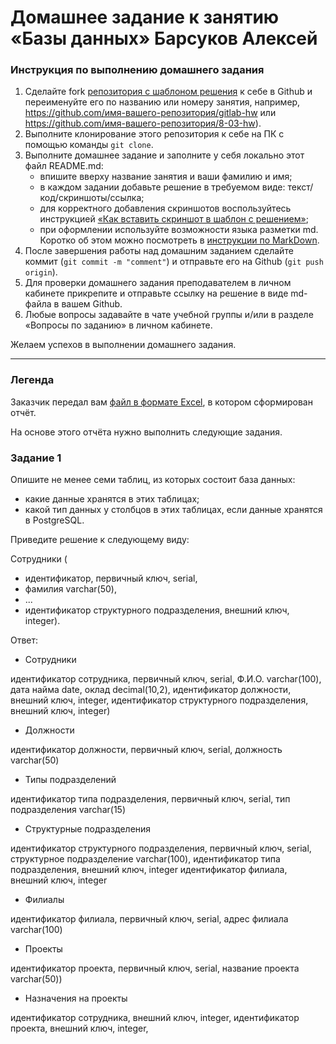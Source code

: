 # Домашнее задание к занятию «Базы данных» Барсуков Алексей

### Инструкция по выполнению домашнего задания

1. Сделайте fork [репозитория c шаблоном решения](https://github.com/netology-code/sys-pattern-homework) к себе в Github и переименуйте его по названию или номеру занятия, например, https://github.com/имя-вашего-репозитория/gitlab-hw или https://github.com/имя-вашего-репозитория/8-03-hw).
2. Выполните клонирование этого репозитория к себе на ПК с помощью команды `git clone`.
3. Выполните домашнее задание и заполните у себя локально этот файл README.md:
   - впишите вверху название занятия и ваши фамилию и имя;
   - в каждом задании добавьте решение в требуемом виде: текст/код/скриншоты/ссылка;
   - для корректного добавления скриншотов воспользуйтесь инструкцией [«Как вставить скриншот в шаблон с решением»](https://github.com/netology-code/sys-pattern-homework/blob/main/screen-instruction.md);
   - при оформлении используйте возможности языка разметки md. Коротко об этом можно посмотреть в [инструкции по MarkDown](https://github.com/netology-code/sys-pattern-homework/blob/main/md-instruction.md).
4. После завершения работы над домашним заданием сделайте коммит (`git commit -m "comment"`) и отправьте его на Github (`git push origin`).
5. Для проверки домашнего задания преподавателем в личном кабинете прикрепите и отправьте ссылку на решение в виде md-файла в вашем Github.
6. Любые вопросы задавайте в чате учебной группы и/или в разделе «Вопросы по заданию» в личном кабинете.

Желаем успехов в выполнении домашнего задания.

---
### Легенда

Заказчик передал вам [файл в формате Excel](https://github.com/netology-code/sdb-homeworks/blob/main/resources/hw-12-1.xlsx), в котором сформирован отчёт. 

На основе этого отчёта нужно выполнить следующие задания.

### Задание 1

Опишите не менее семи таблиц, из которых состоит база данных:

- какие данные хранятся в этих таблицах;
- какой тип данных у столбцов в этих таблицах, если данные хранятся в PostgreSQL.

Приведите решение к следующему виду:

Сотрудники (

- идентификатор, первичный ключ, serial,
- фамилия varchar(50),
- ...
- идентификатор структурного подразделения, внешний ключ, integer).

Ответ:
- Сотрудники
  
идентификатор сотрудника, первичный ключ, serial,
Ф.И.О. varchar(100),
дата найма date,
оклад decimal(10,2),
идентификатор должности, внешний ключ, integer,
идентификатор структурного подразделения, внешний ключ, integer)
- Должности

идентификатор должности, первичный ключ, serial,
должность varchar(50)
- Типы подразделений
  
идентификатор типа подразделения, первичный ключ, serial,
тип подразделения varchar(15)
- Структурные подразделения
  
идентификатор структурного подразделения, первичный ключ, serial,
структурное подразделение varchar(100),
идентификатор типа подразделения, внешний ключ, integer
идентификатор филиала, внешний ключ, integer
- Филиалы
  
идентификатор филиала, первичный ключ, serial,
адрес филиала varchar(100)
- Проекты
  
идентификатор проекта, первичный ключ, serial,
название проекта varchar(50))
- Назначения на проекты
  
идентификатор сотрудника, внешний ключ, integer,
идентификатор проекта, внешний ключ, integer,

